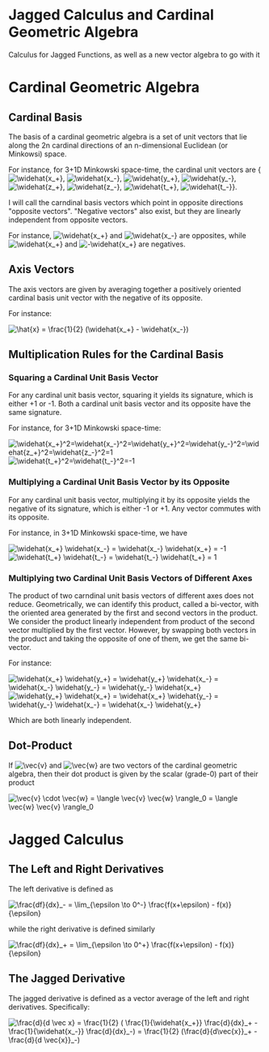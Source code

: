 # Jagged Calculus and Cardinal Geometric Algebra
Calculus for Jagged Functions, as well as a new vector algebra to go with it

# Cardinal Geometric Algebra

## Cardinal Basis
The basis of a cardinal geometric algebra is a set of unit vectors that lie along the 2n cardinal directions of an n-dimensional Euclidean (or Minkowsi) space.

For instance, for 3+1D Minkowski space-time, the cardinal unit vectors are {<img src="https://latex.codecogs.com/gif.latex?\widehat{x_&plus;}" title="\widehat{x_+}" />, <img src="https://latex.codecogs.com/gif.latex?\widehat{x_-}" title="\widehat{x_-}" />, <img src="https://latex.codecogs.com/gif.latex?\widehat{y_&plus;}" title="\widehat{y_+}" />, <img src="https://latex.codecogs.com/gif.latex?\widehat{y_-}" title="\widehat{y_-}" />, <img src="https://latex.codecogs.com/gif.latex?\widehat{z_&plus;}" title="\widehat{z_+}" />, <img src="https://latex.codecogs.com/gif.latex?\widehat{z_-}" title="\widehat{z_-}" />, <img src="https://latex.codecogs.com/gif.latex?\widehat{t_&plus;}" title="\widehat{t_+}" />, <img src="https://latex.codecogs.com/gif.latex?\widehat{t_-}" title="\widehat{t_-}" />}.

I will call the carndinal basis vectors which point in opposite directions "opposite vectors".  "Negative vectors" also exist, but they are linearly independent from opposite vectors.

For instance, <img src="https://latex.codecogs.com/gif.latex?\widehat{x_&plus;}" title="\widehat{x_+}" /> and <img src="https://latex.codecogs.com/gif.latex?\widehat{x_-}" title="\widehat{x_-}" /> are opposites, while <img src="https://latex.codecogs.com/gif.latex?\widehat{x_&plus;}" title="\widehat{x_+}" /> and <img src="https://latex.codecogs.com/gif.latex?-\widehat{x_&plus;}" title="-\widehat{x_+}" /> are negatives.

## Axis Vectors

The axis vectors are given by averaging together a positively oriented cardinal basis unit vector with the negative of its opposite.

For instance:

<img src="https://latex.codecogs.com/gif.latex?\hat{x}&space;=&space;\frac{1}{2}&space;(\widehat{x_&plus;}&space;-&space;\widehat{x_-})" title="\hat{x} = \frac{1}{2} (\widehat{x_+} - \widehat{x_-})" />


## Multiplication Rules for the Cardinal Basis

### Squaring a Cardinal Unit Basis Vector

For any cardinal unit basis vector, squaring it yields its signature, which is either +1 or -1.  Both a cardinal unit basis vector and its opposite have the same signature.

For instance, for 3+1D Minkowski space-time:

<img src="https://latex.codecogs.com/gif.latex?\widehat{x_&plus;}^2=\widehat{x_-}^2=\widehat{y_&plus;}^2=\widehat{y_-}^2=\widehat{z_&plus;}^2=\widehat{z_-}^2=1" title="\widehat{x_+}^2=\widehat{x_-}^2=\widehat{y_+}^2=\widehat{y_-}^2=\widehat{z_+}^2=\widehat{z_-}^2=1" />

<img src="https://latex.codecogs.com/gif.latex?\widehat{t_&plus;}^2=\widehat{t_-}^2=-1" title="\widehat{t_+}^2=\widehat{t_-}^2=-1" />

### Multiplying a Cardinal Unit Basis Vector by its Opposite

For any cardinal unit basis vector, multiplying it by its opposite yields the negative of its signature, which is either -1 or +1.  Any vector commutes with its opposite.

For instance, in 3+1D Minkowski space-time, we have

<img src="https://latex.codecogs.com/gif.latex?\widehat{x_&plus;}&space;\widehat{x_-}&space;=&space;\widehat{x_-}&space;\widehat{x_&plus;}&space;=&space;-1" title="\widehat{x_+} \widehat{x_-} = \widehat{x_-} \widehat{x_+} = -1" />

<img src="https://latex.codecogs.com/gif.latex?\widehat{t_&plus;}&space;\widehat{t_-}&space;=&space;\widehat{t_-}&space;\widehat{t_&plus;}&space;=&space;1" title="\widehat{t_+} \widehat{t_-} = \widehat{t_-} \widehat{t_+} = 1" />

### Multiplying two Cardinal Unit Basis Vectors of Different Axes

The product of two carndinal unit basis vectors of different axes does not reduce.  Geometrically, we can identify this product, called a bi-vector, with the oriented area generated by the first and second vectors in the product.  We consider the product linearly independent from product of the second vector multiplied by the first vector.  However, by swapping both vectors in the product and taking the opposite of one of them, we get the same bi-vector.

For instance:

<img src="https://latex.codecogs.com/gif.latex?\widehat{x_&plus;}&space;\widehat{y_&plus;}&space;=&space;\widehat{y_&plus;}&space;\widehat{x_-}&space;=&space;\widehat{x_-}&space;\widehat{y_-}&space;=&space;\widehat{y_-}&space;\widehat{x_&plus;}" title="\widehat{x_+} \widehat{y_+} = \widehat{y_+} \widehat{x_-} = \widehat{x_-} \widehat{y_-} = \widehat{y_-} \widehat{x_+}" />

<img src="https://latex.codecogs.com/gif.latex?\widehat{y_&plus;}&space;\widehat{x_&plus;}&space;=&space;\widehat{x_&plus;}&space;\widehat{y_-}&space;=&space;\widehat{y_-}&space;\widehat{x_-}&space;=&space;\widehat{x_-}&space;\widehat{y_&plus;}" title="\widehat{y_+} \widehat{x_+} = \widehat{x_+} \widehat{y_-} = \widehat{y_-} \widehat{x_-} = \widehat{x_-} \widehat{y_+}" />

Which are both linearly independent.


## Dot-Product

If <img src="https://latex.codecogs.com/gif.latex?\vec{v}" title="\vec{v}" /> and <img src="https://latex.codecogs.com/gif.latex?\vec{w}" title="\vec{w}" /> are two vectors of the cardinal geometric algebra, then their dot product is given by the scalar (grade-0) part of their product

<img src="https://latex.codecogs.com/gif.latex?\vec{v}&space;\cdot&space;\vec{w}&space;=&space;\langle&space;\vec{v}&space;\vec{w}&space;\rangle_0&space;=&space;\langle&space;\vec{w}&space;\vec{v}&space;\rangle_0" title="\vec{v} \cdot \vec{w} = \langle \vec{v} \vec{w} \rangle_0 = \langle \vec{w} \vec{v} \rangle_0" />


# Jagged Calculus

## The Left and Right Derivatives

The left derivative is defined as

<img src="https://latex.codecogs.com/gif.latex?\frac{df}{dx}_-&space;=&space;\lim_{\epsilon&space;\to&space;0^-}&space;\frac{f(x&plus;\epsilon)&space;-&space;f(x)}{\epsilon}" title="\frac{df}{dx}_- = \lim_{\epsilon \to 0^-} \frac{f(x+\epsilon) - f(x)}{\epsilon}" />

while the right derivative is defined similarly

<img src="https://latex.codecogs.com/gif.latex?\frac{df}{dx}_&plus;&space;=&space;\lim_{\epsilon&space;\to&space;0^&plus;}&space;\frac{f(x&plus;\epsilon)&space;-&space;f(x)}{\epsilon}" title="\frac{df}{dx}_+ = \lim_{\epsilon \to 0^+} \frac{f(x+\epsilon) - f(x)}{\epsilon}" />

## The Jagged Derivative

The jagged derivative is defined as a vector average of the left and right derivatives.  Specifically:

<img src="https://latex.codecogs.com/gif.latex?\frac{d}{d&space;\vec&space;x}&space;=&space;\frac{1}{2}&space;(&space;\frac{1}{\widehat{x_&plus;}}&space;\frac{d}{dx}_&plus;&space;-&space;\frac{1}{\widehat{x_-}}&space;\frac{d}{dx}_-)&space;=&space;\frac{1}{2}&space;(\frac{d}{d\vec{x}}_&plus;&space;-&space;\frac{d}{d&space;\vec{x}}_-)" title="\frac{d}{d \vec x} = \frac{1}{2} ( \frac{1}{\widehat{x_+}} \frac{d}{dx}_+ - \frac{1}{\widehat{x_-}} \frac{d}{dx}_-) = \frac{1}{2} (\frac{d}{d\vec{x}}_+ - \frac{d}{d \vec{x}}_-)" />
